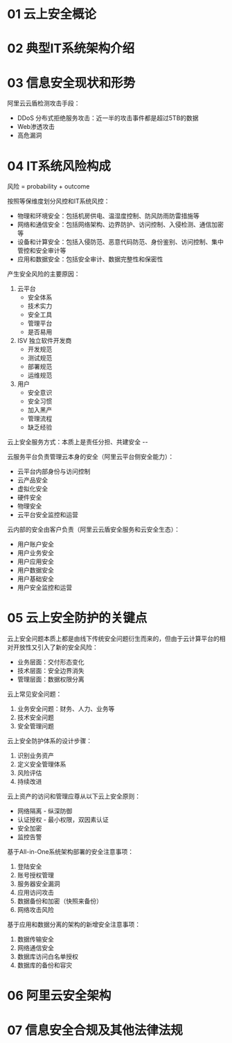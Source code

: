 # 01 云上安全概论

# 02 典型IT系统架构介绍

# 03 信息安全现状和形势

阿里云云盾检测攻击手段：

- DDoS 分布式拒绝服务攻击：近一半的攻击事件都是超过5TB的数据
- Web渗透攻击
- 高危漏洞

# 04 IT系统风险构成

风险 = probability + outcome

按照等保维度划分风控和IT系统风控：

- 物理和环境安全：包括机房供电、温湿度控制、防风防雨防雷措施等
- 网络和通信安全：包括网络架构、边界防护、访问控制、入侵检测、通信加密等
- 设备和计算安全：包括入侵防范、恶意代码防范、身份鉴别、访问控制、集中管控和安全审计等
- 应用和数据安全：包括安全审计、数据完整性和保密性

产生安全风险的主要原因：

1. 云平台
   - 安全体系
   - 技术实力
   - 安全工具
   - 管理平台
   - 是否易用
2. ISV 独立软件开发商
   - 开发规范
   - 测试规范
   - 部署规范
   - 运维规范
3. 用户
   - 安全意识
   - 安全习惯
   - 加入黑产
   - 管理流程
   - 缺乏经验

云上安全服务方式：本质上是责任分担、共建安全 --

云服务平台负责管理云本身的安全（阿里云平台侧安全能力）：
- 云平台内部身份与访问控制
- 云产品安全
- 虚拟化安全
- 硬件安全
- 物理安全
- 云平台安全监控和运营

云内部的安全由客户负责（阿里云云盾安全服务和云安全生态）：
- 用户账户安全
- 用户业务安全
- 用户应用安全
- 用户数据安全
- 用户基础安全
- 用户安全监控和运营

# 05 云上安全防护的关键点

云上安全问题本质上都是由线下传统安全问题衍生而来的，但由于云计算平台的相对开放性又引入了新的安全风险：

- 业务层面：交付形态变化
- 技术层面：安全边界消失
- 管理层面：数据权限分离

云上常见安全问题：

1. 业务安全问题：财务、人力、业务等
2. 技术安全问题
3. 安全管理问题

云上安全防护体系的设计步骤：

1. 识别业务资产
2. 定义安全管理体系
3. 风险评估
4. 持续改进

云上资产的访问和管理应尊从以下云上安全原则：

- 网络隔离 - 纵深防御
- 认证授权 - 最小权限，双因素认证
- 安全加密
- 监控告警

基于All-in-One系统架构部署的安全注意事项：

1. 登陆安全
2. 账号授权管理
3. 服务器安全漏洞
4. 应用访问攻击
5. 数据备份和加密（快照来备份）
6. 网络攻击风险

基于应用和数据分离的架构的新增安全注意事项：

1. 数据传输安全
2. 网络通信安全
3. 数据库访问白名单授权
4. 数据库的备份和容灾




# 06 阿里云安全架构

# 07 信息安全合规及其他法律法规
